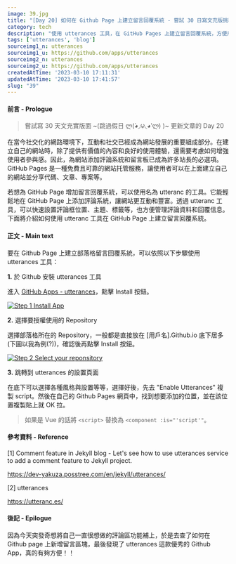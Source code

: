 ```yaml
---
image: 39.jpg
title: "[Day 20] 如何在 Github Page 上建立留言回覆系統 - 嘗試 30 日寫文充版挑戰"
category: tech
description: "使用 utterances 工具，在 GitHub Pages 上建立留言回覆系統，方便用户互動與交流。"
tags: ['utterances', 'blog']
sourceimg1_n: utterances
sourceimg1_u: https://github.com/apps/utterances
sourceimg2_n: utterances
sourceimg2_u: https://github.com/apps/utterances
createdAtTime: '2023-03-10 17:11:31'
updatedAtTime: '2023-03-10 17:41:57'
slug: "39"
---
```


#### 前言 - Prologue

> 嘗試寫 30 天文充實版面 ~(跳過假日 ლ(́◕◞౪◟◕‵ლ) )~ 更新文章的 Day 20

在當今社交化的網路環境下，互動和社交已經成為網站發展的重要組成部分。在建立自己的網站時，除了提供有價值的內容和良好的使用體驗，還需要考慮如何增強使用者參與感。因此，為網站添加評論系統和留言板已成為許多站長的必選項。GitHub Pages 是一種免費且可靠的網站托管服務，讓使用者可以在上面建立自己的網站並分享代碼、文章、專案等。

若想為 GitHub Page 增加留言回覆系統，可以使用名為 utteranc 的工具。它能輕鬆地在 GitHub Page 上添加評論系統，讓網站更互動和豐富。透過 utteranc 工具，可以快速設置評論框位置、主題、標籤等，也方便管理評論資料和回覆信息。下面將介紹如何使用 utteranc 工具在 GitHub Page 上建立留言回覆系統。

#### 正文 - Main text

要在 Github Page 上建立部落格留言回覆系統，可以依照以下步驟使用 utterances 工具：

**1.** 於 Github 安裝 utterances 工具

進入 [GitHub Apps - utterances](https://github.com/apps/utterances)，點擊 Install 按鈕。

<a href="/blog/39-1.jpg" target="_blank">

![Step 1 Install App](/blog/39-1.jpg "Step 1 Install App")

</a>

**2.** 選擇要授權使用的 Repository

選擇部落格所在的 Repository，一般都是直接放在 [用戶名].Github.io 底下居多 (下圖以我為例(?))，確認後再點擊 Install 按鈕。

<a href="/blog/39-2.jpg" target="_blank">

![Step 2 Select your reponsitory](/blog/39-2.jpg "Step 2 Select your reponsitory")

</a>

**3.** 跳轉到 utterances 的設置頁面

在底下可以選擇各種風格與設置等等，選擇好後，先去 "Enable Utterances" 複製 script。然後在自己的 Github Pages 網頁中，找到想要添加的位置，並在該位置複製貼上就 OK 拉。

> 如果是 Vue 的話將 `<script>` 替換為 `<component :is="'script'"`。

#### 參考資料 - Reference

[1] Comment feature in Jekyll blog - Let's see how to use utterances service to add a comment feature to Jekyll project.

<https://dev-yakuza.posstree.com/en/jekyll/utterances/>

[2] utterances

<https://utteranc.es/>

#### 後記 - Epilogue

因為今天突發奇想將自己一直很想做的評論區功能補上，於是去查了如何在 Github page 上新增留言區塊，最後發現了 utterances 這款優秀的 Github App，真的有夠方便！！